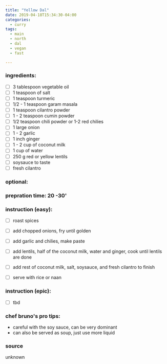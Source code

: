 ```yaml
---
title: "Yellow Dal"
date: 2019-04-18T15:34:30-04:00
categories:
  - curry
tags:
  - main 
  - north
  - dal
  - vegan
  - fast

---
```


### ingredients:

- [ ] 3 tablespoon vegetable oil
- [ ] 1 teaspoon of salt
- [ ] 1 teaspoon turmeric
- [ ] 1/2 - 1 teaspoon garam masala
- [ ] 1 teaspoon cilantro powder
- [ ] 1 - 2 teaspoon cumin powder
- [ ] 1/2 teaspoon chili powder or 1-2 red chilies
- [ ] 1 large onion
- [ ] 1 - 2 garlic
- [ ] 1 inch ginger
- [ ] 1 - 2 cup of coconut milk
- [ ] 1 cup of water
- [ ] 250 g red or yellow lentils
- [ ] soysauce to taste
- [ ] fresh cilantro

### optional:

### prepration time: 20 -30'


### instruction (easy):
- [ ] roast spices
- [ ] add chopped onions, fry until golden
- [ ] add garlic and chilies, make paste
- [ ] add lentils, half of the coconut milk, water and ginger, cook until lentils are done
- [ ] add rest of coconut milk, salt, soysauce, and fresh cilantro to finish
- [ ] serve with rice or naan


### instruction (epic):
- [ ] tbd



### chef bruno's pro tips:

- careful with the soy sauce, can be very dominant
- can also be served as soup, just use more liquid


### source

unknown
